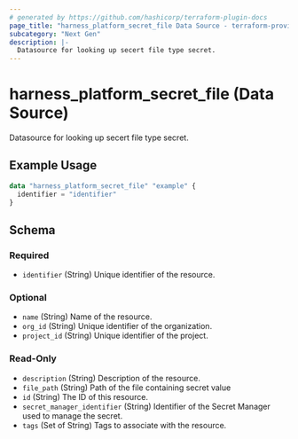```yaml
---
# generated by https://github.com/hashicorp/terraform-plugin-docs
page_title: "harness_platform_secret_file Data Source - terraform-provider-harness"
subcategory: "Next Gen"
description: |-
  Datasource for looking up secert file type secret.
---
```


# harness_platform_secret_file (Data Source)

Datasource for looking up secert file type secret.

## Example Usage

```terraform
data "harness_platform_secret_file" "example" {
  identifier = "identifier"
}
```

<!-- schema generated by tfplugindocs -->
## Schema

### Required

- `identifier` (String) Unique identifier of the resource.

### Optional

- `name` (String) Name of the resource.
- `org_id` (String) Unique identifier of the organization.
- `project_id` (String) Unique identifier of the project.

### Read-Only

- `description` (String) Description of the resource.
- `file_path` (String) Path of the file containing secret value
- `id` (String) The ID of this resource.
- `secret_manager_identifier` (String) Identifier of the Secret Manager used to manage the secret.
- `tags` (Set of String) Tags to associate with the resource.
